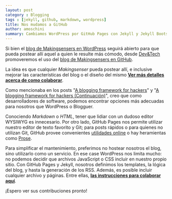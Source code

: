 ```yaml
---
layout: post
category : Blogging
tags : [jekyll, github, markdown, wordpress]
title: Nos mudamos a GitHub
author: amoschini
summary: Cambiamos WordPress por GitHub Pages con Jekyll y Jekyll Bootstrap. La idea es que cualquier <em>Makingsenser</em> pueda postear allí, e inclusive mejorar las características del blog o el diseño del mismo.
---
```


Si bien el [blog de Makingsensers en WordPress](http://makingsensers.wordpress.com/) seguirá abierto para que pueda postear allí aquel a quien le resulte más cómodo, desde [Dev&Tech](intranet.makingsense.com/display/DTRU) promoveremos el uso del [blog de Makingsensers en GitHub](http://makingsensers.github.com/).

La idea es que cualquier _Makingsenser_ pueda postear allí, e inclusive mejorar las características del blog o el diseño del mismo **[Ver más detalles acerca de como colaborar](http://makingsensers.github.com/colaborar)**.

Como mencionaba en los posts "[A blogging framework for hackers](http://makingsensers.github.com/2012/12/27/a-blogging-framework-for-hackers/)" y "[A blogging framework for hackers (Continuación)](http://makingsensers.github.com/2013/01/22/a-blogging-framework-for-hackers-continuacion/)", creo que como desarrolladores de software, podemos encontrar opciones más adecuadas para nosotros que WordPress o Blogguer.

Conociendo _Markdown_ o _HTML_, tener que lidiar con un dudoso editor WYSIWYG es innecesario. Por otro lado, GitHub Pages nos permite utilizar nuestro editor de texto favorito y Git; para posts rápidos o para quienes no utilizan Git, GitHub provee convenientes [utilidades online](https://github.com/blog/1327-creating-files-on-github) o hay heramientas como [Prose](http://prose.io/about.html).

Para simplificar el mantenimiento, preferimos no hostear nosotros el blog, sino utilizarlo como un servicio. En ese case WordPress nos limita mucho: no podemos decidir que archivos JavaScript o CSS incluir en nuestro propio sitio. Con GitHub Pages y Jekyll, nosotros definimos los templates, la lógica del blog, y hasta la generación de los RSS. Además, es posible incluir cualquier archivo y páginas. Entre ellas, **[las instrucciones para colaborar aquí](http://makingsensers.github.com/colaborar)**.

¡Espero ver sus contribuciones pronto!



